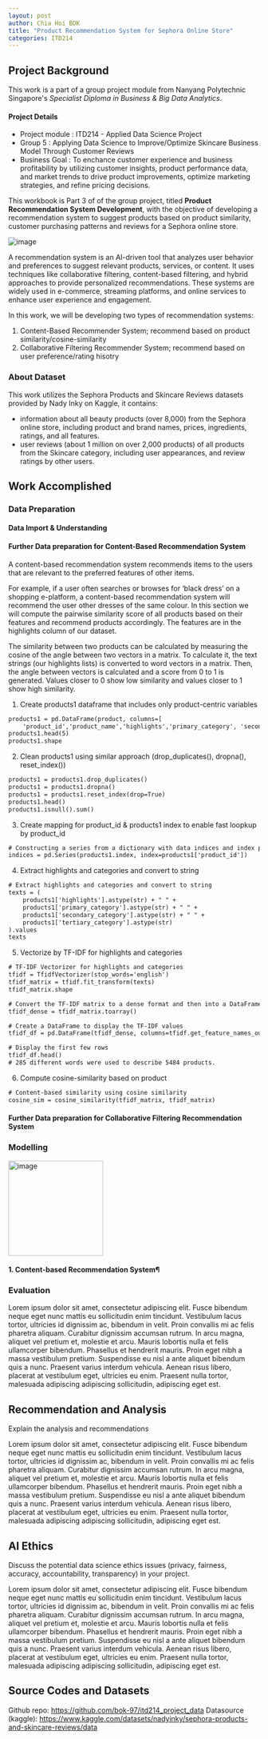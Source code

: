 ```yaml
---
layout: post
author: Chia Hoi BOK
title: "Product Recommendation System for Sephora Online Store"
categories: ITD214
---
```

## Project Background
This work is a part of a group project module from Nanyang Polytechnic Singapore's *Specialist Diploma in Business & Big Data Analytics*.

#### Project Details
- Project module  : ITD214 - Applied Data Science Project
- Group 5         : Applying Data Science to Improve/Optimize Skincare Business Model Through Customer Reviews
- Business Goal   : To enchance customer experience and business profitability by utilizing customer insights, product performance data, and market trends to drive product improvements, optimize marketing 
strategies, and refine pricing decisions.

This workbook is Part 3 of of the group project, titled **Product Recommendation System Development**, with the objective of developing a recommendation system to suggest products based on product similarity, customer purchasing patterns and reviews for a Sephora online store.

![image](https://github.com/user-attachments/assets/b09ad82b-ccdc-4bb6-8f97-c261de77efb9)

A recommendation system is an AI-driven tool that analyzes user behavior and preferences to suggest relevant products, services, or content. It uses techniques like collaborative filtering, content-based filtering, and hybrid approaches to provide personalized recommendations. These systems are widely used in e-commerce, streaming platforms, and online services to enhance user experience and engagement.

In this work, we will be developing two types of recommendation systems:
1. Content-Based Recommender System; recommend based on product similarity/cosine-similarity
2. Collaborative Filtering Recommender System; recommend based on user preference/rating hisotry

### About Dataset
This work utilizes the Sephora Products and Skincare Reviews datasets provided by Nady Inky on Kaggle, it contains:
- information about all beauty products (over 8,000) from the Sephora online store, including product and brand names, prices, ingredients, ratings, and all features.
- user reviews (about 1 million on over 2,000 products) of all products from the Skincare category, including user appearances, and review ratings by other users.

## Work Accomplished

### Data Preparation
#### Data Import & Understanding


#### Further Data preparation for Content-Based Recommendation System
A content-based recommendation system recommends items to the users that are relevant to the preferred features of other items.

For example, if a user often searches or browses for ‘black dress’ on a shopping e-platform, a content-based recommendation system will recommend the user other dresses of the same colour.
In this section we will compute the pairwise similarity score of all products based on their features and recommend products accordingly. The features are in the highlights column of our dataset.

The similarity between two products can be calculated by measuring the cosine of the angle between two vectors in a matrix. To calculate it, the text strings (our highlights lists) is converted to word vectors in a matrix. Then, the angle between vectors is calculated and a score from 0 to 1 is generated. Values closer to 0 show low similarity and values closer to 1 show high similarity.

1. Create products1 dataframe that includes only product-centric variables
```html
products1 = pd.DataFrame(product, columns=[
    'product_id','product_name','highlights','primary_category', 'secondary_category', 'tertiary_category'])
products1.head(5)
products1.shape
````
2. Clean products1 using similar approach (drop_duplicates(), dropna(), reset_index())
```html
products1 = products1.drop_duplicates()
products1 = products1.dropna()
products1 = products1.reset_index(drop=True)
products1.head()
products1.isnull().sum()
````
3. Create mapping for product_id  & products1 index to enable fast loopkup by product_id
````html
# Constructing a series from a dictionary with data indices and index product_name
indices = pd.Series(products1.index, index=products1['product_id'])
````
4. Extract highlights and categories and convert to string
````html
# Extract highlights and categories and convert to string
texts = (
    products1['highlights'].astype(str) + " " +
    products1['primary_category'].astype(str) + " " +
    products1['secondary_category'].astype(str) + " " +
    products1['tertiary_category'].astype(str)
).values
texts
````
5. Vectorize by TF-IDF for highlights and categories
````html
# TF-IDF Vectorizer for highlights and categories
tfidf = TfidfVectorizer(stop_words='english')
tfidf_matrix = tfidf.fit_transform(texts)
tfidf_matrix.shape

# Convert the TF-IDF matrix to a dense format and then into a DataFrame
tfidf_dense = tfidf_matrix.toarray()

# Create a DataFrame to display the TF-IDF values
tfidf_df = pd.DataFrame(tfidf_dense, columns=tfidf.get_feature_names_out())

# Display the first few rows
tfidf_df.head()
# 285 different words were used to describe 5484 products.
````
6. Compute cosine-similarity based on product
````html
# Content-based similarity using cosine similarity
cosine_sim = cosine_similarity(tfidf_matrix, tfidf_matrix)
````

#### Further Data preparation for Collaborative Filtering Recommendation System



### Modelling
<img width="190" alt="image" src="https://github.com/user-attachments/assets/bcc42eea-9849-42ce-a897-81995d9e0ace" />

#### 1. Content-based Recommendation System¶



### Evaluation
Lorem ipsum dolor sit amet, consectetur adipiscing elit. Fusce bibendum neque eget nunc mattis eu sollicitudin enim tincidunt. Vestibulum lacus tortor, ultricies id dignissim ac, bibendum in velit. Proin convallis mi ac felis pharetra aliquam. Curabitur dignissim accumsan rutrum. In arcu magna, aliquet vel pretium et, molestie et arcu. Mauris lobortis nulla et felis ullamcorper bibendum. Phasellus et hendrerit mauris. Proin eget nibh a massa vestibulum pretium. Suspendisse eu nisl a ante aliquet bibendum quis a nunc. Praesent varius interdum vehicula. Aenean risus libero, placerat at vestibulum eget, ultricies eu enim. Praesent nulla tortor, malesuada adipiscing adipiscing sollicitudin, adipiscing eget est.

## Recommendation and Analysis
Explain the analysis and recommendations

Lorem ipsum dolor sit amet, consectetur adipiscing elit. Fusce bibendum neque eget nunc mattis eu sollicitudin enim tincidunt. Vestibulum lacus tortor, ultricies id dignissim ac, bibendum in velit. Proin convallis mi ac felis pharetra aliquam. Curabitur dignissim accumsan rutrum. In arcu magna, aliquet vel pretium et, molestie et arcu. Mauris lobortis nulla et felis ullamcorper bibendum. Phasellus et hendrerit mauris. Proin eget nibh a massa vestibulum pretium. Suspendisse eu nisl a ante aliquet bibendum quis a nunc. Praesent varius interdum vehicula. Aenean risus libero, placerat at vestibulum eget, ultricies eu enim. Praesent nulla tortor, malesuada adipiscing adipiscing sollicitudin, adipiscing eget est.

## AI Ethics
Discuss the potential data science ethics issues (privacy, fairness, accuracy, accountability, transparency) in your project. 

Lorem ipsum dolor sit amet, consectetur adipiscing elit. Fusce bibendum neque eget nunc mattis eu sollicitudin enim tincidunt. Vestibulum lacus tortor, ultricies id dignissim ac, bibendum in velit. Proin convallis mi ac felis pharetra aliquam. Curabitur dignissim accumsan rutrum. In arcu magna, aliquet vel pretium et, molestie et arcu. Mauris lobortis nulla et felis ullamcorper bibendum. Phasellus et hendrerit mauris. Proin eget nibh a massa vestibulum pretium. Suspendisse eu nisl a ante aliquet bibendum quis a nunc. Praesent varius interdum vehicula. Aenean risus libero, placerat at vestibulum eget, ultricies eu enim. Praesent nulla tortor, malesuada adipiscing adipiscing sollicitudin, adipiscing eget est.

## Source Codes and Datasets
Github repo: https://github.com/bok-97/itd214_project_data
Datasource (kaggle): https://www.kaggle.com/datasets/nadyinky/sephora-products-and-skincare-reviews/data
